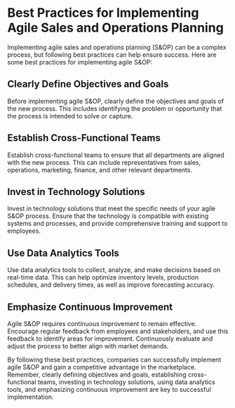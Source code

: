 Best Practices for Implementing Agile Sales and Operations Planning
=====================================================================================================================

Implementing agile sales and operations planning (S&OP) can be a complex process, but following best practices can help ensure success. Here are some best practices for implementing agile S&OP:

Clearly Define Objectives and Goals
-----------------------------------

Before implementing agile S&OP, clearly define the objectives and goals of the new process. This includes identifying the problem or opportunity that the process is intended to solve or capture.

Establish Cross-Functional Teams
--------------------------------

Establish cross-functional teams to ensure that all departments are aligned with the new process. This can include representatives from sales, operations, marketing, finance, and other relevant departments.

Invest in Technology Solutions
------------------------------

Invest in technology solutions that meet the specific needs of your agile S&OP process. Ensure that the technology is compatible with existing systems and processes, and provide comprehensive training and support to employees.

Use Data Analytics Tools
------------------------

Use data analytics tools to collect, analyze, and make decisions based on real-time data. This can help optimize inventory levels, production schedules, and delivery times, as well as improve forecasting accuracy.

Emphasize Continuous Improvement
--------------------------------

Agile S&OP requires continuous improvement to remain effective. Encourage regular feedback from employees and stakeholders, and use this feedback to identify areas for improvement. Continuously evaluate and adjust the process to better align with market demands.

By following these best practices, companies can successfully implement agile S&OP and gain a competitive advantage in the marketplace. Remember, clearly defining objectives and goals, establishing cross-functional teams, investing in technology solutions, using data analytics tools, and emphasizing continuous improvement are key to successful implementation.
